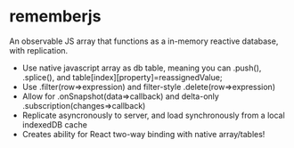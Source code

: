 # rememberjs
An observable JS array that functions as a in-memory reactive database, with replication.
- Use native javascript array as db table, meaning you can .push(), .splice(), and table[index][property]=reassignedValue;
- Use .filter(row=>expression) and filter-style .delete(row=>expression)
- Allow for .onSnapshot(data=>callback) and delta-only .subscription(changes=>callback)
- Replicate asyncronously to server, and load synchronously from a local indexedDB cache
- Creates ability for React two-way binding with native array/tables!
